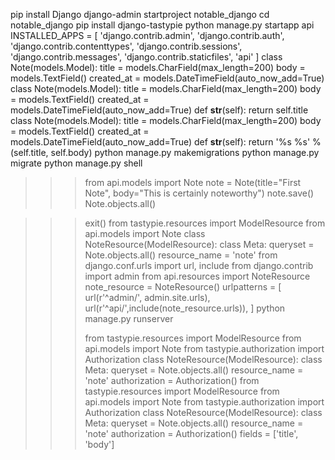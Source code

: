 pip install Django
django-admin startproject notable_django
cd notable_django
pip install django-tastypie
python manage.py startapp api
INSTALLED_APPS = [
    'django.contrib.admin',
    'django.contrib.auth',
    'django.contrib.contenttypes',
    'django.contrib.sessions',
    'django.contrib.messages',
    'django.contrib.staticfiles',
    'api'
]
class Note(models.Model):
    title = models.CharField(max_length=200)
    body = models.TextField()
    created_at = models.DateTimeField(auto_now_add=True)
    class Note(models.Model):
    title = models.CharField(max_length=200)
    body = models.TextField()
    created_at = models.DateTimeField(auto_now_add=True)
def __str__(self):
        return self.title
class Note(models.Model):
    title = models.CharField(max_length=200)
    body = models.TextField()
    created_at = models.DateTimeField(auto_now_add=True)
def __str__(self):
        return '%s %s' % (self.title, self.body)
    python manage.py makemigrations
python manage.py migrate
python manage.py shell
>>> from api.models import Note
>>> note = Note(title="First Note", body="This is certainly noteworthy")
>>> note.save()
>>> Note.objects.all()

>>> exit()
>>> from tastypie.resources import ModelResource
from api.models import Note
class NoteResource(ModelResource):
    class Meta:
        queryset = Note.objects.all()
        resource_name = 'note'
>>> from django.conf.urls import url, include
from django.contrib import admin
from api.resources import NoteResource
note_resource = NoteResource()
urlpatterns = [
    url(r'^admin/', admin.site.urls),
    url(r'^api/',include(note_resource.urls)),
]
python manage.py runserver
>>>
>>> from tastypie.resources import ModelResource
from api.models import Note
from tastypie.authorization import Authorization
class NoteResource(ModelResource):
    class Meta:
        queryset = Note.objects.all()
        resource_name = 'note'
        authorization = Authorization()
>>> from tastypie.resources import ModelResource
from api.models import Note
from tastypie.authorization import Authorization
class NoteResource(ModelResource):
    class Meta:
        queryset = Note.objects.all()
        resource_name = 'note'
        authorization = Authorization()
        fields = ['title', 'body']
>>> 
        

        
        

